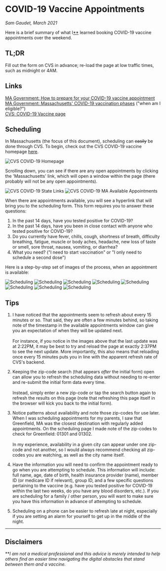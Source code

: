 # COVID-19 Vaccine Appointments
_Sam Gaudet, March 2021_

Here is a brief summary of what I[**](#disclaimers) learned booking COVID-19 vaccine appointments over the weekend.

## TL;DR

Fill out the form on CVS in advance; re-load the page at low traffic times, such as midnight or 4AM.

## Links

[MA Government: How to prepare for your COVID-19 vaccine appointment](https://www.mass.gov/guides/how-to-prepare-for-your-covid-19-vaccine-appointment)  
[MA Government: Massachusetts' COVID-19 vaccination phases](https://www.mass.gov/info-details/massachusetts-covid-19-vaccination-phases) ("when am I eligible?")  
[CVS: COVID-19 Vaccine page](https://www.cvs.com/immunizations/covid-19-vaccine)

## Scheduling

In Massachusetts (the focus of this document), scheduling can ~~easily~~ be done through CVS. To begin, check out the CVS COVID-19 vaccine homepage [here](https://www.cvs.com/immunizations/covid-19-vaccine).

![CVS COVID-19 Homepage](cvs_covid_homepage.png)

Scrolling down, you can see if there are any open appointments by clicking the 'Massachusetts' link, which will open a window within the page (there probably will not be any open appointments).

![CVS COVID-19 State Links](cvs_covid_links.png)
![CVS COVID-19 MA Available Appointments](cvs_covid_appointments_list.png)

When there are appointments available, you will see a hyperlink that will bring you to the scheduling form. This form requires you to answer these questions:

1. In the past 14 days, have you tested positive for COVID-19?
2. In the past 14 days, have you been in close contact with anyone who tested positive for COVID-19?
3. Do you currently have fever, chills, cough, shortness of breath, difficulty breathing, fatigue, muscle or body aches, headache, new loss of taste or smell, sore throat, nausea, vomiting, or diarrhea?
4. What you need? ("I need to start vaccination" or "I only need to schedule a second dose")



Here is a step-by-step set of images of the process, when an appointment is available:

![Scheduling](scheduling_0.PNG)
![Scheduling](scheduling_1.PNG)
![Scheduling](scheduling_2.PNG)
![Scheduling](scheduling_3.PNG)
![Scheduling](scheduling_4.PNG)
![Scheduling](scheduling_5.PNG)
![Scheduling](scheduling_6.PNG)
![Scheduling](scheduling_7.PNG)

## Tips

1. I have noticed that the appointments seem to refresh about every 15 minutes or so. That said, they are often a few minutes behind, so taking note of the timestamp in the available appointments window can give you an expectation of when they will be updated next.\
\
For instance, if you notice in the images above that the last update was at 2:22PM, it may be best to try and reload the page at exactly 2:37PM to see the next update. More importantly, this also means that reloading once every 15 minutes puts you in line with the apparent refresh rate of CVS's backend.

2. Keeping the zip-code search (that appears _after_ the initial form) open can allow you to refresh the scheduling data without needing to re-enter and re-submit the initial form data every time.\
\
Instead, simply enter a new zip-code or tap the search button again to refresh the results on this page (note that refreshing this page itself in the browser will kick you back to the initial form).

3. Notice patterns about availability and note those zip-codes for use later. When I was scheduling appointments for my parents, I saw that Greenfield, MA was the closest destination with regularly added appointments. On the scheduling page I made note of the zip-codes to check for Greenfield: 01301 and 01302.\
\
In my experience, availability in a given city can appear under one zip-code and not another, so I would always recommend checking all zip-codes you are watching, as well as the city name itself.

4. Have the information you will need to confirm the appointment ready to go when you are attempting to schedule. This information will include: full name, age, date of birth, health insurance provider (name), member ID (or medicare ID if relevant), group ID, and a few specific questions pertaining to the vaccine (e.g. have you tested positive for COVID-19 within the last two weeks, do you have any blood disorders, etc.). If you are scheduling for a family / other person, you will want to make sure you have this information in advance of attempting to schedule.

4. Scheduling on a phone can be easier to refresh late at night, especially if you are setting an alarm for yourself to get up in the middle of the night.

---
## Disclaimers

**_I am not a medical professional and this advice is merely intended to help others find an easier time navigating the digital obstacles that stand between them and a vaccine._
